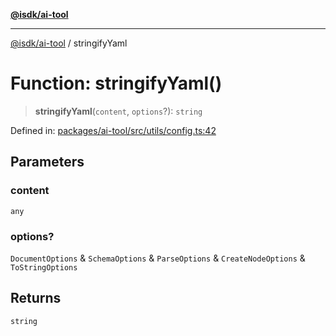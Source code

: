 [**@isdk/ai-tool**](../README.md)

***

[@isdk/ai-tool](../globals.md) / stringifyYaml

# Function: stringifyYaml()

> **stringifyYaml**(`content`, `options`?): `string`

Defined in: [packages/ai-tool/src/utils/config.ts:42](https://github.com/isdk/ai-tool.js/blob/077730e62e6c723611b64a587e36b69766741af4/src/utils/config.ts#L42)

## Parameters

### content

`any`

### options?

`DocumentOptions` & `SchemaOptions` & `ParseOptions` & `CreateNodeOptions` & `ToStringOptions`

## Returns

`string`
